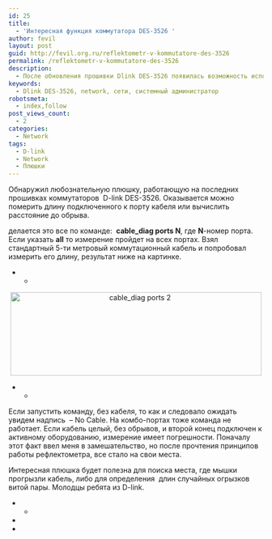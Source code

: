 ```yaml
---
id: 25
title:
  - 'Интересная функция коммутатора DES-3526 '
author: fevil
layout: post
guid: http://fevil.org.ru/reflektometr-v-kommutatore-des-3526
permalink: /reflektometr-v-kommutatore-des-3526
description:
  - После обновления прошивки Dlink DES-3526 появилась возможность использовать его как рефлектометр.
keywords:
  - Dlink DES-3526, network, сети, системный администратор
robotsmeta:
  - index,follow
post_views_count:
  - 2
categories:
  - Network
tags:
  - D-link
  - Network
  - Плюшки
---
```

Обнаружил любознательную плюшку, работающую на последних прошивках коммутаторов  D-link DES-3526. Оказывается можно померить длину подключенного к порту кабеля или вычислить расстояние до обрыва.

<!--more-->

делается это все по команде:  **cable_diag ports N**, где **N**-номер порта. Если указать **all** то измерение пройдет на всех портах. Взял стандартный 5-ти метровый коммутационный кабель и попробовал измерить его длину, результат ниже на картинке.

* *

<p style="text-align: center;">
  <a href="http://fevil.org.ru/wp-content/uploads/2011/03/Снимок.png"><img class="size-full wp-image-26  aligncenter" title="cable_diag ports " src="http://fevil.org.ru/wp-content/uploads/2011/03/Снимок.png" alt="cable_diag ports 2" width="496" height="165" /></a>
</p>

* *

Если запустить команду, без кабеля, то как и следовало ожидать увидем надпись  &#8211; No Cable. На комбо-портах тоже команда не работает. Если кабель целый, без обрывов, и второй конец подключен к активному оборудованию, измерение имеет погрешности. Поначалу этот факт ввел меня в замешательство, но после прочтения принципов работы рефлектометра, все стало на свои места.

Интересная плюшка будет полезна для поиска места, где мышки прогрызли кабель, либо для определения  длин случайных огрызков витой пары. Молодцы ребята из D-link.

* *

*  
*
